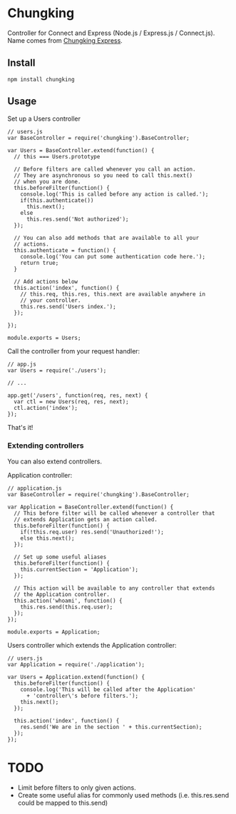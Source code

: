 # Chungking 

Controller for Connect and Express (Node.js / Express.js /
Connect.js). Name comes from [Chungking Express](http://en.wikipedia.org/wiki/Chungking_Express).

## Install

    npm install chungking

## Usage

Set up a Users controller

    // users.js
    var BaseController = require('chungking').BaseController;

    var Users = BaseController.extend(function() {
      // this === Users.prototype

      // Before filters are called whenever you call an action.
      // They are asynchronous so you need to call this.next()
      // when you are done.
      this.beforeFilter(function() {
        console.log('This is called before any action is called.');
        if(this.authenticate())
          this.next();
        else
          this.res.send('Not authorized');
      });
      
      // You can also add methods that are available to all your
      // actions.
      this.authenticate = function() {
        console.log('You can put some authentication code here.');
        return true;
      }

      // Add actions below
      this.action('index', function() {
        // this.req, this.res, this.next are available anywhere in
        // your controller.
        this.res.send('Users index.');
      });

    });
    
    module.exports = Users;

Call the controller from your request handler:

    // app.js
    var Users = require('./users');

    // ...

    app.get('/users', function(req, res, next) {
      var ctl = new Users(req, res, next);
      ctl.action('index');
    });

That's it!

### Extending controllers

You can also extend controllers.

Application controller:

    // application.js
    var BaseController = require('chungking').BaseController;

    var Application = BaseController.extend(function() {
      // This before filter will be called whenever a controller that
      // extends Application gets an action called.
      this.beforeFilter(function() {
        if(!this.req.user) res.send('Unauthorized!');
        else this.next();
      });

      // Set up some useful aliases
      this.beforeFilter(function() {
        this.currentSection = 'Application');
      });

      // This action will be available to any controller that extends
      // the Application controller.
      this.action('whoami', function() {
        this.res.send(this.req.user);
      });
    });
    
    module.exports = Application;

Users controller which extends the Application controller:


    // users.js
    var Application = require('./application');

    var Users = Application.extend(function() {
      this.beforeFilter(function() {
        console.log('This will be called after the Application'
          + 'controller\'s before filters.');
        this.next();
      });
      
      this.action('index', function() {
        res.send('We are in the section ' + this.currentSection);
      });
    });

# TODO #

- Limit before filters to only given actions.
- Create some useful alias for commonly used methods (i.e. this.res.send could be mapped to this.send)
